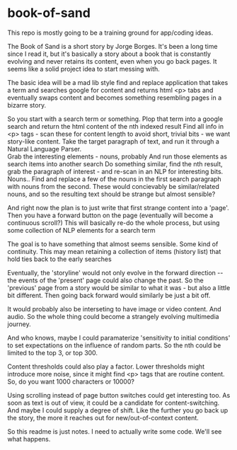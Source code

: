 # book-of-sand
This repo is mostly going to be a training ground for app/coding ideas.  

The Book of Sand is a short story by Jorge Borges.  It's been a long time since I read it, but it's basically a story about a book that is constantly evolving and never retains its content, even when you go back pages.  It seems like a solid project idea to start messing with.

The basic idea will be a mad lib style find and replace application that takes a term and searches google for content and returns html \<p> tabs and eventually swaps content and becomes something resembling pages in a bizarre story.  

So you start with a search term or something.
Plop that term into a google search and return the html content of the nth indexed result
Find all info in \<p> tags - scan these for content length to avoid short, trivial bits - we want story-like content.
Take the target paragraph of text, and run it through a Natural Language Parser.  
Grab the interesting elements - nouns, probably
And run those elements as search items into another search
Do something similar, find the nth result, grab the paragraph of interest - and re-scan in an NLP for interesting bits.  Nouns..
Find and replace a few of the nouns in the first search paragraph with nouns from the second.
These would concievably be similar/related nouns, and so the resulting text should be strange but almost sensible?

And right now the plan is to just write that first strange content into a 'page'.  
Then you have a forward button on the page (eventually will become a continuous scroll?)
This will basically re-do the whole process, but using some collection of NLP elements for a search term

The goal is to have something that almost seems sensible.  Some kind of continuity.  This may mean retaining a collection of items (history list) that hold ties back to the early searches

Eventually, the 'storyline' would not only evolve in the forward direction -- the events of the 'present' page could also change the past.  So the 'previous' page from a story would be similar to what it was - but also a little bit different.  Then going back forward would similarly be just a bit off.

It would probably also be interseting to have image or video content.  And audio.  So the whole thing could become a strangely evolving multimedia journey.

And who knows, maybe I could paramaterize 'sensitivity to initial conditions' to set expectations on the influence of random parts.  So the nth could be limited to the top 3, or top 300.  

Content thresholds could also play a factor.  Lower thresholds might introduce more noise, since it might find \<p> tags that are routine content.  So, do you want 1000 characters or 10000?

Using scrolling instead of page button switches could get interesting too.  As soon as text is out of view, it could be a candidate for content-switching.  And maybe I could supply a degree of shift.  Like the further you go back up the story, the more it reaches out for new/out-of-context content.

So this readme is just notes.  I need to actually write some code.  We'll see what happens.
